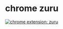 # chrome zuru

[![chrome extension: zuru](https://badgen.net/chrome-web-store/v/gchnlpfgkomoiloiaganiilgafbkjndh)](https://chrome.google.com/webstore/detail/zuru/gchnlpfgkomoiloiaganiilgafbkjndh)
